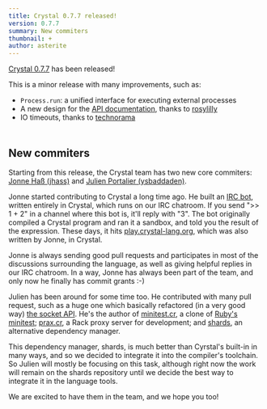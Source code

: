 ```yaml
---
title: Crystal 0.7.7 released!
version: 0.7.7
summary: New commiters
thumbnail: +
author: asterite
---
```


[Crystal 0.7.7](https://github.com/crystal-lang/crystal/releases/tag/0.7.7) has been released!

This is a minor release with many improvements, such as:

<ul class="goals" style="padding-bottom:20px">
  <li><code>Process.run</code>: a unified interface for executing external processes</li>
  <li>A new design for the <a href="https://crystal-lang.org/docs">API documentation</a>, thanks to <a href="https://github.com/rosylilly" target="_blank">rosylilly</a></li>
  <li>IO timeouts, thanks to <a href="https://github.com/technorama" target="_blank">technorama</a></li>
</ul>

## New commiters

Starting from this release, the Crystal team has two new core commiters:
[Jonne Haß (jhass)](https://github.com/jhass) and [Julien Portalier (ysbaddaden)](https://github.com/ysbaddaden).

Jonne started contributing to Crystal a long time ago. He built an [IRC bot](https://github.com/jhass/DeBot),
written entirely in Crystal, which runs on our IRC chatroom. If you send "\>> 1 + 2" in a channel where this bot
is, it'll reply with "3". The bot originally compiled a Crystal program and ran it a sandbox, and told you
the result of the expression. These days, it hits [play.crystal-lang.org](http://play.crystal-lang.org), which
was also written by Jonne, in Crystal.

Jonne is always sending good pull requests and participates in most of the discussions surrounding the language,
as well as giving helpful replies in our IRC chatroom. In a way, Jonne has always been part of the team, and
only now he finally has commit grants :-)

Julien has been around for some time too. He contributed with many pull request, such as a huge one which
basically refactored (in a very good way) [the socket API](https://github.com/crystal-lang/crystal/pull/332).
He's the author of [minitest.cr](https://github.com/ysbaddaden/minitest.cr), a clone of
[Ruby's minitest](https://github.com/seattlerb/minitest); [prax.cr](https://github.com/ysbaddaden/prax.cr),
a Rack proxy server for development; and [shards](https://github.com/ysbaddaden/shards), an alternative
dependency manager.

This dependency manager, shards, is much better than Cyrstal's built-in in many ways, and so we decided
to integrate it into the compiler's toolchain. So Julien will mostly be focusing on this task, although
right now the work will remain on the shards repository until we decide the best way to integrate it
in the language tools.

We are excited to have them in the team, and we hope you too!
